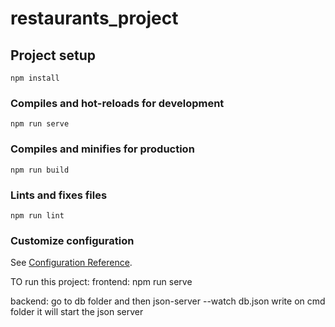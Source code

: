 # restaurants_project

## Project setup
```
npm install
```

### Compiles and hot-reloads for development
```
npm run serve
```

### Compiles and minifies for production
```
npm run build
```

### Lints and fixes files
```
npm run lint
```

### Customize configuration
See [Configuration Reference](https://cli.vuejs.org/config/).


TO run this project:
frontend: npm run serve

backend: go to db folder and then   json-server --watch db.json   write on cmd folder it will start the json server
